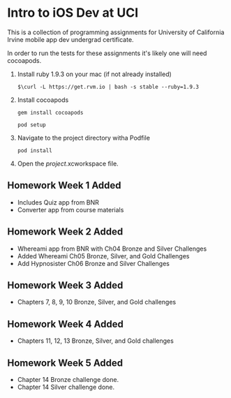 Intro to iOS Dev at UCI
=========================

This is a collection of programming assignments for University of California Irvine mobile app dev undergrad certificate.

In order to run the tests for these assignments it's likely one will need cocoapods.

1. Install ruby 1.9.3 on your mac (if not already installed)

	`$\curl -L https://get.rvm.io | bash -s stable --ruby=1.9.3`

2. Install cocoapods

	`gem install cocoapods`

	`pod setup`

3. Navigate to the project directory witha Podfile

	`pod install`

4. Open the *project*.xcworkspace file.


Homework Week 1 Added
---------------------

* Includes Quiz app from BNR
* Converter app from course materials


Homework Week 2 Added
---------------------

* Whereami app from BNR with Ch04 Bronze and Silver Challenges
* Added Whereami Ch05 Bronze, Silver, and Gold Challenges
* Add Hypnosister Ch06 Bronze and Silver Challenges


Homework Week 3 Added
---------------------

* Chapters 7, 8, 9, 10 Bronze, Silver, and Gold challenges

Homework Week 4 Added
---------------------

* Chapters 11, 12, 13 Bronze, Silver, and Gold challenges

Homework Week 5 Added
---------------------
* Chapter 14 Bronze challenge done.
* Chapter 14 Silver challenge done.

